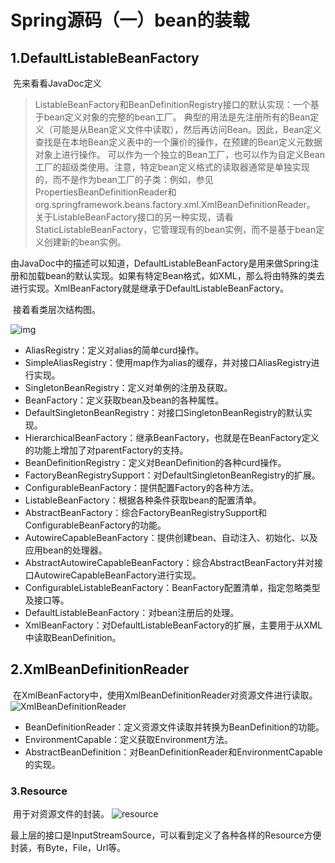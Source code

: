 # Spring源码（一）bean的装载

## 1.DefaultListableBeanFactory

​	先来看看JavaDoc定义

> ListableBeanFactory和BeanDefinitionRegistry接口的默认实现：一个基于bean定义对象的完整的bean工厂。
> 典型的用法是先注册所有的Bean定义（可能是从Bean定义文件中读取），然后再访问Bean。因此，Bean定义查找是在本地Bean定义表中的一个廉价的操作，在预建的Bean定义元数据对象上进行操作。
> 可以作为一个独立的Bean工厂，也可以作为自定义Bean工厂的超级类使用。注意，特定bean定义格式的读取器通常是单独实现的，而不是作为bean工厂的子类：例如，参见PropertiesBeanDefinitionReader和org.springframework.beans.factory.xml.XmlBeanDefinitionReader。
> 关于ListableBeanFactory接口的另一种实现，请看StaticListableBeanFactory，它管理现有的bean实例，而不是基于bean定义创建新的bean实例。

​	由JavaDoc中的描述可以知道，DefaultListableBeanFactory是用来做Spring注册和加载bean的默认实现。如果有特定Bean格式，如XML，那么将由特殊的类去进行实现。XmlBeanFactory就是继承于DefaultListableBeanFactory。

​	接着看类层次结构图。

![img](file:///C:\Users\Admin\AppData\Roaming\Tencent\Users\912547147\TIM\WinTemp\RichOle\KNYM$74C0[M[SYG38PT3`}T.png)

- AliasRegistry：定义对alias的简单curd操作。
- SimpleAliasRegistry：使用map作为alias的缓存，并对接口AliasRegistry进行实现。
- SingletonBeanRegistry：定义对单例的注册及获取。
- BeanFactory：定义获取bean及bean的各种属性。
- DefaultSingletonBeanRegistry：对接口SingletonBeanRegistry的默认实现。
- HierarchicalBeanFactory：继承BeanFactory，也就是在BeanFactory定义的功能上增加了对parentFactory的支持。
- BeanDefinitionRegistry：定义对BeanDefinition的各种curd操作。
- FactoryBeanRegistrySupport：对DefaultSingletonBeanRegistry的扩展。
- ConfigurableBeanFactory：提供配置Factory的各种方法。
- ListableBeanFactory：根据各种条件获取bean的配置清单。
- AbstractBeanFactory：综合FactoryBeanRegistrySupport和ConfigurableBeanFactory的功能。
- AutowireCapableBeanFactory：提供创建bean、自动注入、初始化、以及应用bean的处理器。
- AbstractAutowireCapableBeanFactory：综合AbstractBeanFactory并对接口AutowireCapableBeanFactory进行实现。
- ConfigurableListableBeanFactory：BeanFactory配置清单，指定忽略类型及接口等。
- DefaultListableBeanFactory：对bean注册后的处理。
- XmlBeanFactory：对DefaultListableBeanFactory的扩展，主要用于从XML中读取BeanDefinition。

## 2.XmlBeanDefinitionReader

​	在XmlBeanFactory中，使用XmlBeanDefinitionReader对资源文件进行读取。 ![XmlBeanDefinitionReader](XmlBeanDefinitionReader.png)

- BeanDefinitionReader：定义资源文件读取并转换为BeanDefinition的功能。
- EnvironmentCapable：定义获取Environment方法。
- AbstractBeanDefinition：对BeanDefinitionReader和EnvironmentCapable的实现。

### 3.Resource

​	用于对资源文件的封装。 ![resource](resource.png)

​	最上层的接口是InputStreamSource，可以看到定义了各种各样的Resource方便封装，有Byte，File，Url等。

